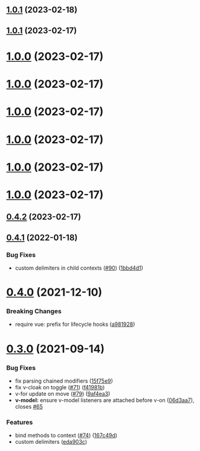 ## [1.0.1](https://github.com/wusaby-rush/power-vue/compare/v0.4.1...v1.0.1) (2023-02-18)



## [1.0.1](https://github.com/wusaby-rush/power-vue/compare/v0.4.1...v1.0.1) (2023-02-17)



# [1.0.0](https://github.com/wusaby-rush/power-vue/compare/v0.4.1...v1.0.0) (2023-02-17)



# [1.0.0](https://github.com/wusaby-rush/super-vue/compare/v0.4.1...v1.0.0) (2023-02-17)



# [1.0.0](https://github.com/wusaby-rush/super-vue/compare/v0.4.1...v1.0.0) (2023-02-17)



# [1.0.0](https://github.com/wusaby-rush/super-vue/compare/v0.4.1...v1.0.0) (2023-02-17)



# [1.0.0](https://github.com/wusaby-rush/super-vue/compare/v0.4.1...v1.0.0) (2023-02-17)



# [1.0.0](https://github.com/wusaby-rush/super-vue/compare/v0.4.1...v1.0.0) (2023-02-17)



## [0.4.2](https://github.com/wusaby-rush/super-vue/compare/v0.4.1...v0.4.2) (2023-02-17)



## [0.4.1](https://github.com/vuejs/petite-vue/compare/v0.4.0...v0.4.1) (2022-01-18)

### Bug Fixes

- custom delimiters in child contexts ([#90](https://github.com/vuejs/petite-vue/issues/90)) ([1bbd4d1](https://github.com/vuejs/petite-vue/commit/1bbd4d1c00c6c19f2ee6740e728fb274101fc6c9))

# [0.4.0](https://github.com/vuejs/petite-vue/compare/v0.3.0...v0.4.0) (2021-12-10)

### Breaking Changes

- require vue: prefix for lifecycle hooks ([a981928](https://github.com/vuejs/petite-vue/commit/a9819283f8504a9c2d0cea4d9d122028eba2d10d))

# [0.3.0](https://github.com/vuejs/petite-vue/compare/v0.2.3...v0.3.0) (2021-09-14)

### Bug Fixes

- fix parsing chained modifiers ([15f75e9](https://github.com/vuejs/petite-vue/commit/15f75e94db3ce1d3630d7ffc10e2db4748d94f3e))
- fix v-cloak on toggle ([#71](https://github.com/vuejs/petite-vue/issues/71)) ([f41981b](https://github.com/vuejs/petite-vue/commit/f41981b32ae4832e58223f55c209fd112dfbede7))
- v-for update on move ([#79](https://github.com/vuejs/petite-vue/issues/79)) ([9af4ea3](https://github.com/vuejs/petite-vue/commit/9af4ea35957053665e586556f7ffb90b9077db26))
- **v-model:** ensure v-model listeners are attached before v-on ([06d3aa7](https://github.com/vuejs/petite-vue/commit/06d3aa79b066410fe4e270b1a9dad65cb8d3fb97)), closes [#65](https://github.com/vuejs/petite-vue/issues/65)

### Features

- bind methods to context ([#74](https://github.com/vuejs/petite-vue/issues/74)) ([167c49d](https://github.com/vuejs/petite-vue/commit/167c49d6940c6f35c6002093d8807ac0e835dcea))
- custom delimiters ([eda903c](https://github.com/vuejs/petite-vue/commit/eda903c0a93fe048219b74b0a44064c87b553ad4))
